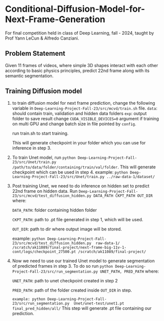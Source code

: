 # Conditional-Diffusion-Model-for-Next-Frame-Generation
For final competition held in class of Deep Learning, fall - 2024, taught by Prof Yann LeCun & Alfredo Canziani. 

## Problem Statement

Given 11 frames of videos, where simple 3D shapes interact with each other according to basic physics principles, predict 22nd frame along with its semantic segmentation.

## Training Diffusion model

1. to train diffusion model for next frame prediction, change the following variable in  `Deep-Learning-Project-Fall-23/src/mcvd/train.sh` file.
	`data`: should contain train, validation and hidden data folders
	`exp`: output folder to save result
	change `CUDA_VISIBLE_DEVICES=0` argument if training on multi GPU and change batch size in file pointed by `config`.

	run train.sh to start training.

	This will generate checkpoint in your folder which you can use for inference in step 3. 

2. To train Unet model, run `python Deep-Learning-Project-Fall-23/src/Unet/train.py /path/to/data/folder/containing/train/val/folder`. This will generate checkpoint which can be used in step 4. example: `python Deep-Learning-Project-Fall-23/src/Unet/train.py ../raw-data-1/dataset/`


3. Post training Unet, we need to do inference on hidden set to predict 22nd frame on hidden data. Run `Deep-Learning-Project-Fall-23/src/mcvd/test_diffusion_hidden.py DATA_PATH CKPT_PATH OUT_DIR` where:

	`DATA_PATH`: folder containing hidden folder
	
	`CKPT_PATH`: path to .pt file generated in step 1, which will be used.
	
 	`OUT_DIR`: path to dir where  output image will be stored.

	example: `python Deep-Learning-Project-Fall-23/src/mcvd/test_diffusion_hidden.py  raw-data-1/ /scratch/ak11089/final-project/next-frame-big-11v-1-cont/logs/checkpoint_27500.pt /scratch/ak11089/final-project/`

4. Now we need to use our trained Unet model to generate segmentation of predicted frames in step 3. To do so run `python Deep-Learning-Project-Fall-23/src/run_segmentation.py UNET_PATH, PRED_PATH` where:

	`UNET_PATH`: path to unet checkpoint created in step 2
	
 	`PRED_PATH`: path of the folder created inside `OUT_DIR` in step.

 	`example: python Deep-Learning-Project-Fall-23/src/run_segmentation.py  Unet/unet-test/unet1.pt final_pred_hidden/all/`
This step will generate .pt file containing our prediction. 





